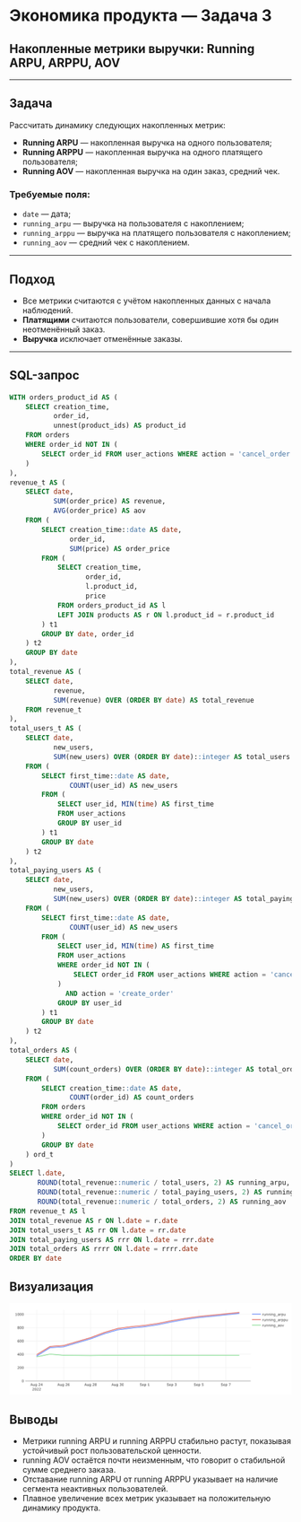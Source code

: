 # Экономика продукта — Задача 3

## Накопленные метрики выручки: Running ARPU, ARPPU, AOV

---

## Задача

Рассчитать динамику следующих накопленных метрик:

- **Running ARPU** — накопленная выручка на одного пользователя;
- **Running ARPPU** — накопленная выручка на одного платящего пользователя;
- **Running AOV** — накопленная выручка на один заказ, средний чек.

### Требуемые поля:
- `date` — дата;
- `running_arpu` — выручка на пользователя с накоплением;
- `running_arppu` — выручка на платящего пользователя с накоплением;
- `running_aov` — средний чек с накоплением.

---

## Подход

- Все метрики считаются с учётом накопленных данных с начала наблюдений.
- **Платящими** считаются пользователи, совершившие хотя бы один неотменённый заказ.
- **Выручка** исключает отменённые заказы.

---

## SQL-запрос

```sql
WITH orders_product_id AS (
    SELECT creation_time,
           order_id,
           unnest(product_ids) AS product_id
    FROM orders
    WHERE order_id NOT IN (
        SELECT order_id FROM user_actions WHERE action = 'cancel_order'
    )
),
revenue_t AS (
    SELECT date,
           SUM(order_price) AS revenue,
           AVG(order_price) AS aov
    FROM (
        SELECT creation_time::date AS date,
               order_id,
               SUM(price) AS order_price
        FROM (
            SELECT creation_time,
                   order_id,
                   l.product_id,
                   price
            FROM orders_product_id AS l
            LEFT JOIN products AS r ON l.product_id = r.product_id
        ) t1
        GROUP BY date, order_id
    ) t2
    GROUP BY date
),
total_revenue AS (
    SELECT date,
           revenue,
           SUM(revenue) OVER (ORDER BY date) AS total_revenue
    FROM revenue_t
),
total_users_t AS (
    SELECT date,
           new_users,
           SUM(new_users) OVER (ORDER BY date)::integer AS total_users
    FROM (
        SELECT first_time::date AS date,
               COUNT(user_id) AS new_users
        FROM (
            SELECT user_id, MIN(time) AS first_time
            FROM user_actions
            GROUP BY user_id
        ) t1
        GROUP BY date
    ) t2
),
total_paying_users AS (
    SELECT date,
           new_users,
           SUM(new_users) OVER (ORDER BY date)::integer AS total_paying_users
    FROM (
        SELECT first_time::date AS date,
               COUNT(user_id) AS new_users
        FROM (
            SELECT user_id, MIN(time) AS first_time
            FROM user_actions
            WHERE order_id NOT IN (
                SELECT order_id FROM user_actions WHERE action = 'cancel_order'
            )
              AND action = 'create_order'
            GROUP BY user_id
        ) t1
        GROUP BY date
    ) t2
),
total_orders AS (
    SELECT date,
           SUM(count_orders) OVER (ORDER BY date)::integer AS total_orders
    FROM (
        SELECT creation_time::date AS date,
               COUNT(order_id) AS count_orders
        FROM orders
        WHERE order_id NOT IN (
            SELECT order_id FROM user_actions WHERE action = 'cancel_order'
        )
        GROUP BY date
    ) ord_t
)
SELECT l.date,
       ROUND(total_revenue::numeric / total_users, 2) AS running_arpu,
       ROUND(total_revenue::numeric / total_paying_users, 2) AS running_arppu,
       ROUND(total_revenue::numeric / total_orders, 2) AS running_aov
FROM revenue_t AS l
JOIN total_revenue AS r ON l.date = r.date
JOIN total_users_t AS rr ON l.date = rr.date
JOIN total_paying_users AS rrr ON l.date = rrr.date
JOIN total_orders AS rrrr ON l.date = rrrr.date
ORDER BY date
```

## Визуализация

![running ARPU, ARPPU, AOV](../img/economika_task_3_viz_1.png)

## Выводы

- Метрики running ARPU и running ARPPU стабильно растут, показывая устойчивый рост пользовательской ценности.
- running AOV остаётся почти неизменным, что говорит о стабильной сумме среднего заказа.
- Отставание running ARPU от running ARPPU указывает на наличие сегмента неактивных пользователей.
- Плавное увеличение всех метрик указывает на положительную динамику продукта.
